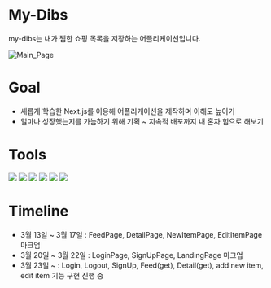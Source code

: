 # My-Dibs

my-dibs는 내가 찜한 쇼핑 목록을 저장하는 어플리케이션입니다.

![Main_Page](https://user-images.githubusercontent.com/111051555/225896969-e26a3cbd-ccbb-484e-912f-e241372e38f9.png)

# Goal

- 새롭게 학습한 Next.js를 이용해 어플리케이션을 제작하며 이해도 높이기
- 얼마나 성장했는지를 가늠하기 위해 기획 ~ 지속적 배포까지 내 혼자 힘으로 해보기

# Tools

<img src="https://img.shields.io/badge/Next.js-000000?style=for-the-badge&logo=Next.js&logoColor=white"> <img src="https://img.shields.io/badge/react-61DAFB?style=for-the-badge&logo=react&logoColor=black"> <img src="https://img.shields.io/badge/html5-E34F26?style=for-the-badge&logo=html5&logoColor=white"> <img src="https://img.shields.io/badge/css-1572B6?style=for-the-badge&logo=css3&logoColor=white"> <img src="https://img.shields.io/badge/javascript-F7DF1E?style=for-the-badge&logo=javascript&logoColor=black"> <img src="https://img.shields.io/badge/figma-F24E1E?style=for-the-badge&logo=Figma&logoColor=white">

# Timeline

- 3월 13일 ~ 3월 17일 : FeedPage, DetailPage, NewItemPage, EditItemPage 마크업
- 3월 20일 ~ 3월 22일 : LoginPage, SignUpPage, LandingPage 마크업
- 3월 23일 ~ : Login, Logout, SignUp, Feed(get), Detail(get), add new item, edit item 기능 구현 진행 중
